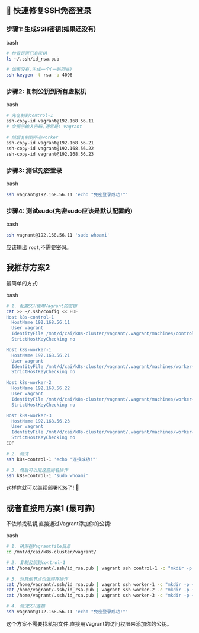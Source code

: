 ## 🔧 快速修复SSH免密登录

### 步骤1: 生成SSH密钥(如果还没有)

bash

```bash
# 检查是否已有密钥
ls ~/.ssh/id_rsa.pub

# 如果没有,生成一个(一路回车)
ssh-keygen -t rsa -b 4096
```

### 步骤2: 复制公钥到所有虚拟机

bash

```bash
# 先复制到control-1
ssh-copy-id vagrant@192.168.56.11
# 会提示输入密码,通常是: vagrant

# 然后复制到所有worker
ssh-copy-id vagrant@192.168.56.21
ssh-copy-id vagrant@192.168.56.22
ssh-copy-id vagrant@192.168.56.23
```

### 步骤3: 测试免密登录

bash

```bash
ssh vagrant@192.168.56.11 'echo "免密登录成功!"'
```

### 步骤4: 测试sudo(免密sudo应该是默认配置的)

bash

```bash
ssh vagrant@192.168.56.11 'sudo whoami'
```

应该输出 `root`,不需要密码。

## 我推荐方案2

最简单的方式:

bash

```bash
# 1. 配置SSH使用Vagrant的密钥
cat >> ~/.ssh/config << EOF
Host k8s-control-1
  HostName 192.168.56.11
  User vagrant
  IdentityFile /mnt/d/cai/k8s-cluster/vagrant/.vagrant/machines/control-1/virtualbox/private_key
  StrictHostKeyChecking no

Host k8s-worker-1
  HostName 192.168.56.21
  User vagrant
  IdentityFile /mnt/d/cai/k8s-cluster/vagrant/.vagrant/machines/worker-1/virtualbox/private_key
  StrictHostKeyChecking no

Host k8s-worker-2
  HostName 192.168.56.22
  User vagrant
  IdentityFile /mnt/d/cai/k8s-cluster/vagrant/.vagrant/machines/worker-2/virtualbox/private_key
  StrictHostKeyChecking no

Host k8s-worker-3
  HostName 192.168.56.23
  User vagrant
  IdentityFile /mnt/d/cai/k8s-cluster/vagrant/.vagrant/machines/worker-3/virtualbox/private_key
  StrictHostKeyChecking no
EOF

# 2. 测试
ssh k8s-control-1 'echo "连接成功!"'

# 3. 然后可以用这些别名操作
ssh k8s-control-1 'sudo whoami'
```

这样你就可以继续部署K3s了! 🚀

## 或者直接用方案1 (最可靠)

不依赖找私钥,直接通过Vagrant添加你的公钥:

bash

```bash
# 1. 确保在Vagrantfile目录
cd /mnt/d/cai/k8s-cluster/vagrant/

# 2. 复制公钥到control-1
cat /home/vagrant/.ssh/id_rsa.pub | vagrant ssh control-1 -c "mkdir -p ~/.ssh && chmod 700 ~/.ssh && cat >> ~/.ssh/authorized_keys && chmod 600 ~/.ssh/authorized_keys"

# 3. 对其他节点也做同样操作
cat /home/vagrant/.ssh/id_rsa.pub | vagrant ssh worker-1 -c "mkdir -p ~/.ssh && chmod 700 ~/.ssh && cat >> ~/.ssh/authorized_keys && chmod 600 ~/.ssh/authorized_keys"
cat /home/vagrant/.ssh/id_rsa.pub | vagrant ssh worker-2 -c "mkdir -p ~/.ssh && chmod 700 ~/.ssh && cat >> ~/.ssh/authorized_keys && chmod 600 ~/.ssh/authorized_keys"
cat /home/vagrant/.ssh/id_rsa.pub | vagrant ssh worker-3 -c "mkdir -p ~/.ssh && chmod 700 ~/.ssh && cat >> ~/.ssh/authorized_keys && chmod 600 ~/.ssh/authorized_keys"

# 4. 测试SSH连接
ssh vagrant@192.168.56.11 'echo "免密登录成功!"'
```

这个方案不需要找私钥文件,直接用Vagrant的访问权限来添加你的公钥。


